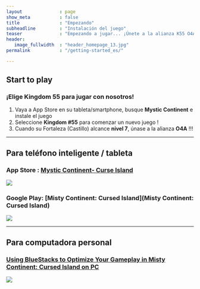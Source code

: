 ```yaml
---
layout              : page
show_meta           : false
title               : "Empezando"
subheadline         : "Instalación del juego"
teaser              : "Empezando a jugar... ¡Únete a la alianza K55 O4A!"
header:
   image_fullwidth  : "header_homepage_13.jpg"
permalink           : "/getting-started_es/"

---
```

## Start to play
### ¡Elige Kingdom 55 para jugar con nosotros!
1. Vaya a App Store en su tableta/smartphone, busque **Mystic Continent** e instale el juego 
2. Seleccione **Kingdom #55** para comenzar un nuevo juego !
3. Cuando su Fortaleza (Castillo) alcance **nivel 7**, únase a la alianza **O4A** !!!
 
---
## Para teléfono inteligente / tableta
### App Store : [Mystic Continent- Curse Island](https://apps.apple.com/us/app/misty-continent/id1633960431)
![](https://is4-ssl.mzstatic.com/image/thumb/Purple123/v4/60/40/99/60409913-cdd9-e6dc-77f5-17496b591d8b/AppIcon-0-0-1x_U007emarketing-0-0-0-7-0-0-sRGB-0-0-0-GLES2_U002c0-512MB-85-220-0-0.png/230x0w.webp)

### Google Play: [Misty Continent: Cursed Island](Misty Continent: Cursed Island)
![](https://play-lh.googleusercontent.com/r1z5HFO4W355Xi8f-gOabzXtTfX0ImzLgLoNOjiP9ZPWWzuL-vK-aoGtkSJQyyggeqsb=w240-h480-rw)

---
## Para computadora personal
### [Using BlueStacks to Optimize Your Gameplay in Misty Continent: Cursed Island on PC](https://www.bluestacks.com/blog/game-guides/misty-continent/mcci-features-guide-en.html)
![](https://cdn-www.bluestacks.com/bs-images/Misty-Continent-Cursed-Island_BlueStacks-Usage_EN_1.png)
